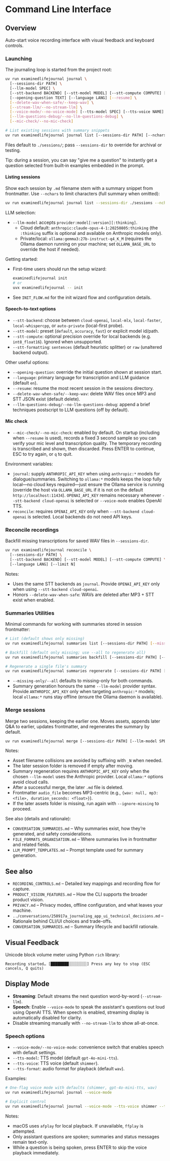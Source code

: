 # Command Line Interface

## Overview

Auto-start voice recording interface with visual feedback and keyboard controls.

### Launching

The journaling loop is started from the project root:

```bash
uv run examinedlifejournal journal \
  [--sessions-dir PATH] \
  [--llm-model SPEC] \
  [--stt-backend BACKEND] [--stt-model MODEL] [--stt-compute COMPUTE] [--stt-formatting MODE] \
  [--opening-question TEXT] [--language LANG] [--resume] \
  [--delete-wav-when-safe/--keep-wav] \
  [--stream-llm/--no-stream-llm] \
  [--voice-mode/--no-voice-mode] [--tts-model SPEC] [--tts-voice NAME] [--tts-format FORMAT] \
  [--llm-questions-debug/--no-llm-questions-debug] \
  [--mic-check/--no-mic-check]

# List existing sessions with summary snippets
uv run examinedlifejournal journal list [--sessions-dir PATH] [--nchars N]
```

Files default to `./sessions/`; pass `--sessions-dir` to override for archival or testing.

Tip: during a session, you can say "give me a question" to instantly get a question selected from built‑in examples embedded in the prompt.
#### Listing sessions

Show each session by `.md` filename stem with a summary snippet from frontmatter. Use `--nchars` to limit characters (full summary when omitted):

```bash
uv run examinedlifejournal journal list --sessions-dir ./sessions --nchars 200
```


LLM selection:

- `--llm-model` accepts `provider:model[:version][:thinking]`.
  - Cloud default: `anthropic:claude-opus-4-1:20250805:thinking` (the `:thinking` suffix is optional and available on Anthropic models only).
  - Private/local: `ollama:gemma3:27b-instruct-q4_K_M` (requires the Ollama daemon running on your machine; set `OLLAMA_BASE_URL` to override the host if needed).

Getting started:

- First-time users should run the setup wizard:
  ```bash
  examinedlifejournal init
  # or
  uvx examinedlifejournal -- init
  ```
- See `INIT_FLOW.md` for the init wizard flow and configuration details.

#### Speech-to-text options

- `--stt-backend`: choose between `cloud-openai`, `local-mlx`, `local-faster`, `local-whispercpp`, or `auto-private` (local-first probe).
- `--stt-model`: preset (`default`, `accuracy`, `fast`) or explicit model id/path.
- `--stt-compute`: optional precision override for local backends (e.g. `int8_float16`). Ignored when unsupported.
- `--stt-formatting`: `sentences` (default heuristic splitter) or `raw` (unaltered backend output).

Other useful options:

- `--opening-question`: override the initial question shown at session start.
- `--language`: primary language for transcription and LLM guidance (default `en`).
- `--resume`: resume the most recent session in the sessions directory.
- `--delete-wav-when-safe/--keep-wav`: delete WAV files once MP3 and STT JSON exist (default delete).
- `--llm-questions-debug/--no-llm-questions-debug`: append a brief techniques postscript to LLM questions (off by default).

#### Mic check

- `--mic-check/--no-mic-check`: enabled by default. On startup (including when `--resume` is used), records a fixed 3 second sample so you can verify your mic level and transcription quality. The temporary recording is transcribed and shown, then discarded. Press ENTER to continue, ESC to try again, or `q` to quit.

Environment variables:

- `journal`: supply `ANTHROPIC_API_KEY` when using `anthropic:*` models for dialogue/summaries. Switching to `ollama:*` models keeps the loop fully local—no cloud keys required—just ensure the Ollama service is running (override the host via `OLLAMA_BASE_URL` if it is not on the default `http://localhost:11434`). `OPENAI_API_KEY` remains necessary whenever `--stt-backend cloud-openai` is selected or `--voice-mode` enables OpenAI TTS.
- `reconcile`: requires `OPENAI_API_KEY` only when `--stt-backend cloud-openai` is selected. Local backends do not need API keys.

### Reconcile recordings

Backfill missing transcriptions for saved WAV files in `--sessions-dir`.

```bash
uv run examinedlifejournal reconcile \
  [--sessions-dir PATH] \
  [--stt-backend BACKEND] [--stt-model MODEL] [--stt-compute COMPUTE] \
  [--language LANG] [--limit N]
```

Notes:
- Uses the same STT backends as `journal`. Provide `OPENAI_API_KEY` only when using `--stt-backend cloud-openai`.
- Honors `--delete-wav-when-safe`: WAVs are deleted after MP3 + STT exist when enabled.

### Summaries Utilities

Minimal commands for working with summaries stored in session frontmatter:

```bash
# List (default shows only missing)
uv run examinedlifejournal summaries list [--sessions-dir PATH] [--missing-only/--all]

# Backfill (default only missing; use --all to regenerate all)
uv run examinedlifejournal summaries backfill [--sessions-dir PATH] [--llm-model SPEC] [--missing-only/--all] [--limit N]

# Regenerate a single file's summary
uv run examinedlifejournal summaries regenerate [--sessions-dir PATH] [--llm-model SPEC] yyMMdd_HHmm[.md]
```

- `--missing-only/--all` defaults to missing-only for both commands.
- Summary generation honours the same `--llm-model` provider syntax. Provide `ANTHROPIC_API_KEY` only when targeting `anthropic:*` models; local `ollama:*` runs stay offline (ensure the Ollama daemon is available).

### Merge sessions

Merge two sessions, keeping the earlier one. Moves assets, appends later Q&A to earlier, updates frontmatter, and regenerates the summary by default.

```bash
uv run examinedlifejournal merge [--sessions-dir PATH] [--llm-model SPEC] [--regenerate/--no-regenerate] [--dry-run] [--ignore-missing] yyMMdd_HHmm[.md] yyMMdd_HHmm[.md]
```

Notes:
- Asset filename collisions are avoided by suffixing with `_N` when needed.
- The later session folder is removed if empty after moving.
- Summary regeneration requires `ANTHROPIC_API_KEY` only when the chosen `--llm-model` uses the Anthropic provider. Local `ollama:*` options avoid cloud calls.
 - After a successful merge, the later `.md` file is deleted.
 - Frontmatter `audio_file` becomes MP3-centric (e.g., `{wav: null, mp3: <file>, duration_seconds: <float>}`).
 - If the later assets folder is missing, run again with `--ignore-missing` to proceed.

See also (details and rationale):
- `CONVERSATION_SUMMARIES.md` – Why summaries exist, how they’re generated, and safety considerations.
- `FILE_FORMATS_ORGANISATION.md` – Where summaries live in frontmatter and related fields.
- `LLM_PROMPT_TEMPLATES.md` – Prompt template used for summary generation.

## See also

- `RECORDING_CONTROLS.md` – Detailed key mappings and recording flow for capture.
- `PRODUCT_VISION_FEATURES.md` – How the CLI supports the broader product vision.
- `PRIVACY.md` – Privacy modes, offline configuration, and what leaves your machine.
- `../conversations/250917a_journaling_app_ui_technical_decisions.md` – Rationale behind CLI/UI choices and trade-offs.
- `CONVERSATION_SUMMARIES.md` – Summary lifecycle and backfill rationale.

## Visual Feedback

Unicode block volume meter using Python `rich` library:
```
Recording started… [████████░░░░░░░░] Press any key to stop (ESC cancels, Q quits)
```

## Display Mode

- **Streaming**: Default streams the next question word-by-word (`--stream-llm`).
- **Speech**: Enable `--voice-mode` to speak the assistant's questions out loud using OpenAI TTS. When speech is enabled, streaming display is automatically disabled for clarity.
- Disable streaming manually with `--no-stream-llm` to show all-at-once.

### Speech options

- `--voice-mode/--no-voice-mode`: convenience switch that enables speech with default settings.
- `--tts-model`: TTS model (default `gpt-4o-mini-tts`).
- `--tts-voice`: TTS voice (default `shimmer`).
- `--tts-format`: audio format for playback (default `wav`).

Examples:
```bash
# One-flag voice mode with defaults (shimmer, gpt-4o-mini-tts, wav)
uv run examinedlifejournal journal --voice-mode

# Explicit control
uv run examinedlifejournal journal --voice-mode --tts-voice shimmer --tts-model gpt-4o-mini-tts --tts-format wav
```

Notes:
- macOS uses `afplay` for local playback. If unavailable, `ffplay` is attempted.
- Only assistant questions are spoken; summaries and status messages remain text-only.
 - While a question is being spoken, press ENTER to skip the voice playback immediately.
